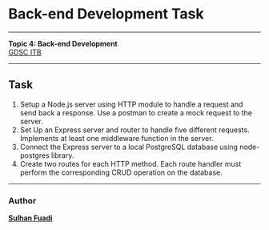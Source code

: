 # Back-end Development Task

---

<strong>Topic 4: Back-end Development</strong>
<br>[GDSC ITB](https://gdsc.community.dev/institut-teknologi-bandung/)

---

## Task
1. Setup a Node.js server using HTTP module to handle a request and send back a
response. Use a postman to create a mock request to the server.
2. Set Up an Express server and router to handle five different requests. Implements at
least one middleware function in the server.
3. Connect the Express server to a local PostgreSQL database using node-postgres
library.
4. Create two routes for each HTTP method. Each route handler must perform the
corresponding CRUD operation on the database.

---

### Author
<strong>[Sulhan Fuadi](https://github.com/sulhanfuadi)</strong>
